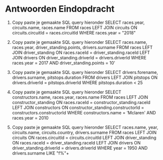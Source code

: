 # Antwoorden Eindopdracht

1. Copy paste je gemaakte SQL query hieronder
   SELECT races.year, circuits.name, races.name
   FROM races 
   LEFT JOIN circuits ON circuits.circuitId = races.circuitId 
   WHERE races.year = "2018"

2. Copy paste je gemaakte SQL query hieronder
   SELECT races.name, races.year, driver_standing.points, drivers.surname
   FROM races
   LEFT JOIN driver_standing ON races.raceId = driver_standing.raceId
   LEFT JOIN drivers ON driver_standing.driverId = drivers.driverId
   WHERE races.year = 2017 AND driver_standing.points = 10'

3. Copy paste je gemaakte SQL query hieronder
   SELECT drivers.forename, drivers.surname, pitstops.duration
   FROM drivers
   LEFT JOIN pitstops ON drivers.driverId = pitstops.driverId
   WHERE pitstops.duration < 25

4. Copy paste je gemaakte SQL query hieronder
   SELECT constructors.name, races.year, races.name
   FROM races
   LEFT JOIN constructor_standing ON races.raceId = constructor_standing.raceId
   LEFT JOIN constructors ON constructor_standing.constructorId = constructors.constructorId
   WHERE constructors.name = 'Mclaren' AND races.year = 2010
   
5. Copy paste je gemaakte SQL query hieronder
   SELECT races.name, year, circuits.name, circuits.country, drivers.surname FROM races LEFT JOIN circuits ON races.circuitId = circuits.circuitId LEFT JOIN driver_standing ON races.raceId = driver_standing.raceId LEFT JOIN drivers ON driver_standing.driverId = drivers.driverId WHERE year = 1950 AND drivers.surname LIKE "f%"+
